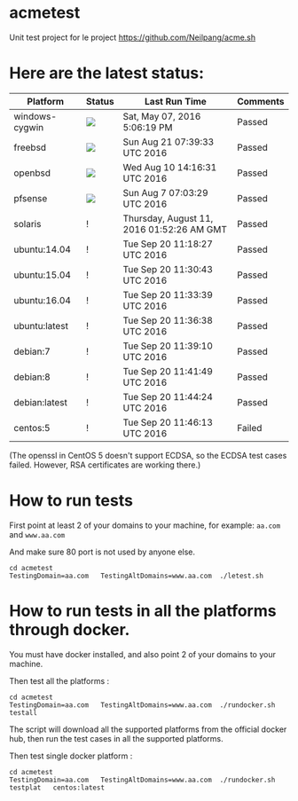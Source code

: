 # acmetest
Unit test project for le project https://github.com/Neilpang/acme.sh



# Here are the latest status:

| Platform | Status| Last Run Time| Comments|
-----------|-------|--------------|---------|
|windows-cygwin| ![](https://cdn.rawgit.com/Neilpang/letest/master/status/windows-cygwin.svg?1462640779)| Sat, May 07, 2016  5:06:19 PM| Passed |
|freebsd| ![](https://cdn.rawgit.com/Neilpang/letest/master/status/freebsd.svg?1471765173)| Sun Aug 21 07:39:33 UTC 2016| Passed |
|openbsd| ![](https://cdn.rawgit.com/Neilpang/letest/master/status/openbsd.svg?1470838591)| Wed Aug 10 14:16:31 UTC 2016| Passed |
|pfsense| ![](https://cdn.rawgit.com/Neilpang/letest/master/status/pfsense.svg?1470553409)| Sun Aug  7 07:03:29 UTC 2016| Passed |
|solaris| \![](https://cdn.rawgit.com/Neilpang/letest/master/status/solaris.svg?1470880346)| Thursday, August 11, 2016 01:52:26 AM GMT| Passed |
|ubuntu:14.04| \![](https://cdn.rawgit.com/Neilpang/letest/master/status/ubuntu-14.04.svg?1474370307)| Tue Sep 20 11:18:27 UTC 2016| Passed |
|ubuntu:15.04| \![](https://cdn.rawgit.com/Neilpang/letest/master/status/ubuntu-15.04.svg?1474371043)| Tue Sep 20 11:30:43 UTC 2016| Passed |
|ubuntu:16.04| \![](https://cdn.rawgit.com/Neilpang/letest/master/status/ubuntu-16.04.svg?1474371219)| Tue Sep 20 11:33:39 UTC 2016| Passed |
|ubuntu:latest| \![](https://cdn.rawgit.com/Neilpang/letest/master/status/ubuntu-latest.svg?1474371398)| Tue Sep 20 11:36:38 UTC 2016| Passed |
|debian:7| \![](https://cdn.rawgit.com/Neilpang/letest/master/status/debian-7.svg?1474371550)| Tue Sep 20 11:39:10 UTC 2016| Passed |
|debian:8| \![](https://cdn.rawgit.com/Neilpang/letest/master/status/debian-8.svg?1474371709)| Tue Sep 20 11:41:49 UTC 2016| Passed |
|debian:latest| \![](https://cdn.rawgit.com/Neilpang/letest/master/status/debian-latest.svg?1474371864)| Tue Sep 20 11:44:24 UTC 2016| Passed |
|centos:5| \![](https://cdn.rawgit.com/Neilpang/letest/master/status/centos-5.svg?1474371973)| Tue Sep 20 11:46:13 UTC 2016| Failed |
(The openssl in CentOS 5 doesn't support ECDSA, so the ECDSA test cases failed. However, RSA certificates are working there.)

# How to run tests

First point at least 2 of your domains to your machine, 
for example: `aa.com` and `www.aa.com`

And make sure 80 port is not used by anyone else.

```
cd acmetest
TestingDomain=aa.com   TestingAltDomains=www.aa.com  ./letest.sh
```

# How to run tests in all the platforms through docker.

You must have docker installed, and also point 2 of your domains to your machine.

Then test all the platforms :

```
cd acmetest
TestingDomain=aa.com   TestingAltDomains=www.aa.com  ./rundocker.sh  testall
```

The script will download all the supported platforms from the official docker hub, then run the test cases in all the supported platforms.

Then test single docker platform :

```
cd acmetest
TestingDomain=aa.com   TestingAltDomains=www.aa.com  ./rundocker.sh  testplat   centos:latest
```









